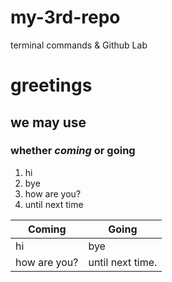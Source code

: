 # my-3rd-repo
terminal commands &amp; Github Lab


# greetings
## we may use
### whether _coming_ or __going__


1) hi
1) bye
1) how are you?
1) until next time


| Coming      | Going |
| ----------- | ----------- |
| hi      | bye       |
| how are you?   | until next time.        |